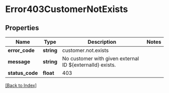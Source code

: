 # Error403CustomerNotExists

## Properties

Name | Type | Description | Notes
------------ | ------------- | ------------- | -------------
**error_code** | **string** | customer.not.exists |
**message** | **string** | No customer with given external ID ${externalId} exists. |
**status_code** | **float** | 403 |

[[Back to Index]](../index.md)
